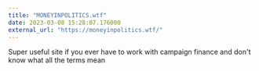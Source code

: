 ```yaml
---
title: "MONEYINPOLITICS.wtf"
date: 2023-03-08 15:28:07.176000
external_url: "https://moneyinpolitics.wtf/"
---
```


Super useful site if you ever have to work with campaign finance and don't know what all the terms mean